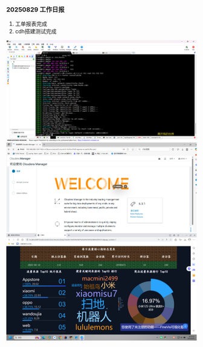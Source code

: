 ### 20250829    工作日报

1. 工单报表完成
2. cdh搭建测试完成

![img.png](img.png)
![img_1.png](img_1.png)
![img_2.png](img_2.png)